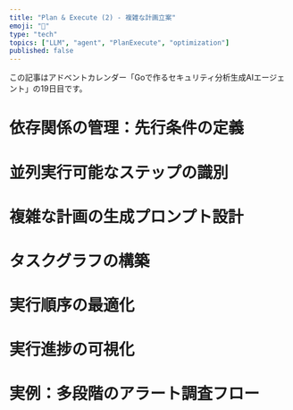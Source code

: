 ```yaml
---
title: "Plan & Execute (2) - 複雑な計画立案"
emoji: "🤖"
type: "tech"
topics: ["LLM", "agent", "PlanExecute", "optimization"]
published: false
---
```


この記事はアドベントカレンダー「Goで作るセキュリティ分析生成AIエージェント」の19日目です。

# 依存関係の管理：先行条件の定義

# 並列実行可能なステップの識別

# 複雑な計画の生成プロンプト設計

# タスクグラフの構築

# 実行順序の最適化

# 実行進捗の可視化

# 実例：多段階のアラート調査フロー
